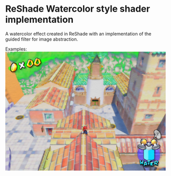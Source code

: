 # ReShade Watercolor style shader implementation
A watercolor effect created in ReShade with an implementation of the guided filter for image abstraction.

Examples:
![Super Mario Sunshine, filtered with the watercolor shader](./assets/mario_sunshine.jpg)